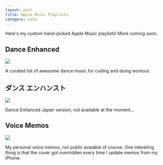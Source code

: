 ```yaml
---
layout: post
title: Apple Music Playlists
category: note
---
```


Here's my custom hand-picked Apple Music playlists! More coming soon.

## Dance Enhanced

<a href="https://itunes.apple.com/us/playlist/dance-enhanced/idpl.7e3a1111376b420d91f3764f556783e6"><img src="{{ site.file }}/apple-music-playlist-dance-enhanced.png"></a>

A curated list of awesome dance music for coding and doing workout.

## ダンス エンハンスト

<img src="{{ site.file }}/apple-music-playlist-dance-enhanced-ja.png">

Dance Enhanced Japan version, not available at the moment…

## Voice Memos

<img src="{{ site.file }}/apple-muisc-playlist-voice-memos.png">

My personal voice memos, not public avaiable of course. One intereting thing is that the cover got overridden every time I update memos from my iPhone.
